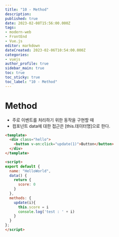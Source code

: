 ```yaml
---
title: "10 - Method"
description: 
published: true
date: 2023-02-08T15:56:00.000Z
tags: 
- modern-web
- FrontEnd
- Vue.js
editor: markdown
dateCreated: 2023-02-06T10:54:00.000Z
categories: 
- vuejs
author_profile: true
sidebar_main: true
toc: true
toc_sticky: true
toc_label: "10 - Method"
---
```


# Method
- 주로 이벤트를 처리하기 위한 동작을 구현할 때
- 컴포넌트 data에 대한 접근은 [this.데이터명]으로 한다.

```html
<template>
  <div class="hello">
    <button v-on:click="update(1)">Button</button>
  </div>
</template>

<script>
export default {
  name: "HelloWorld",
  data() {
    return {
      score: 0
    }
  },
  methods: {
    update(i){
      this.score = i
      console.log('test : ' + i)
    }
  }
};
</script>

```
